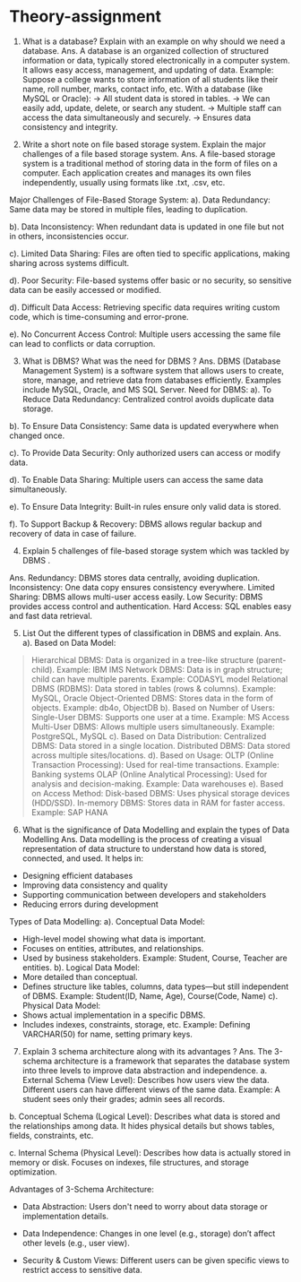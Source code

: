 # Theory-assignment

1. What is a database? Explain with an example on why should we need a database.
Ans. A database is an organized collection of structured information or data, typically stored electronically in a computer system. It allows easy access, management, and updating of data.
Example:
Suppose a college wants to store information of all students like their name, roll number, marks, contact info, etc.
With a database (like MySQL or Oracle):
-> All student data is stored in tables.
-> We can easily add, update, delete, or search any student.
-> Multiple staff can access the data simultaneously and securely.
-> Ensures data consistency and integrity.

2. Write a short note on file based storage system. Explain the major challenges of a file based storage system.
Ans.  A file-based storage system is a traditional method of storing data in the form of files on a computer. Each application creates and manages its own files independently, usually using formats like .txt, .csv, etc.

Major Challenges of File-Based Storage System:
a). Data Redundancy:
Same data may be stored in multiple files, leading to duplication.

b). Data Inconsistency:
When redundant data is updated in one file but not in others, inconsistencies occur.

c). Limited Data Sharing:
Files are often tied to specific applications, making sharing across systems difficult.

d). Poor Security:
File-based systems offer basic or no security, so sensitive data can be easily accessed or modified.

d). Difficult Data Access:
Retrieving specific data requires writing custom code, which is time-consuming and error-prone.

e). No Concurrent Access Control:
Multiple users accessing the same file can lead to conflicts or data corruption.


3. What is DBMS? What was the need for DBMS ?
Ans. DBMS (Database Management System) is a software system that allows users to create, store, manage, and retrieve data from databases efficiently. Examples include MySQL, Oracle, and MS SQL Server.
Need for DBMS:
a). To Reduce Data Redundancy:
Centralized control avoids duplicate data storage.

b). To Ensure Data Consistency:
Same data is updated everywhere when changed once.

c). To Provide Data Security:
Only authorized users can access or modify data.

d). To Enable Data Sharing:
Multiple users can access the same data simultaneously.

e). To Ensure Data Integrity:
Built-in rules ensure only valid data is stored.

f). To Support Backup & Recovery:
DBMS allows regular backup and recovery of data in case of failure.


4. Explain 5 challenges of file-based storage system which was tackled by DBMS .

Ans.
Redundancy: DBMS stores data centrally, avoiding duplication.
Inconsistency: One data copy ensures consistency everywhere.
Limited Sharing: DBMS allows multi-user access easily.
Low Security: DBMS provides access control and authentication.
Hard Access: SQL enables easy and fast data retrieval.


5. List Out the different types of classification in DBMS and explain.
Ans.
a).  Based on Data Model:
> Hierarchical DBMS: Data is organized in a tree-like structure (parent-child).
Example: IBM IMS
> Network DBMS: Data is in graph structure; child can have multiple parents.
Example: CODASYL model
> Relational DBMS (RDBMS): Data stored in tables (rows & columns).
Example: MySQL, Oracle
> Object-Oriented DBMS: Stores data in the form of objects.
Example: db4o, ObjectDB
b). Based on Number of Users:
> Single-User DBMS: Supports one user at a time.
Example: MS Access
> Multi-User DBMS: Allows multiple users simultaneously.
Example: PostgreSQL, MySQL
c). Based on Data Distribution:
> Centralized DBMS: Data stored in a single location.
> Distributed DBMS: Data stored across multiple sites/locations.
d). Based on Usage:
> OLTP (Online Transaction Processing): Used for real-time transactions.
Example: Banking systems
> OLAP (Online Analytical Processing): Used for analysis and decision-making.
Example: Data warehouses
e). Based on Access Method:
> Disk-based DBMS: Uses physical storage devices (HDD/SSD).
> In-memory DBMS: Stores data in RAM for faster access.
Example: SAP HANA


6. What is the significance of Data Modelling and explain the types of Data Modelling
Ans.
Data modelling is the process of creating a visual representation of data structure to understand how data is stored, connected, and used. It helps in:

* Designing efficient databases
* Improving data consistency and quality
* Supporting communication between developers and stakeholders
* Reducing errors during development

Types of Data Modelling:
a). Conceptual Data Model:
* High-level model showing what data is important.
* Focuses on entities, attributes, and relationships.
* Used by business stakeholders.
Example: Student, Course, Teacher are entities.
b). Logical Data Model:
* More detailed than conceptual.
* Defines structure like tables, columns, data types—but still independent of DBMS.
Example: Student(ID, Name, Age), Course(Code, Name)
c). Physical Data Model:
* Shows actual implementation in a specific DBMS.
* Includes indexes, constraints, storage, etc.
Example: Defining VARCHAR(50) for name, setting primary keys.


7. Explain 3 schema architecture along with its advantages ?
Ans. The 3-schema architecture is a framework that separates the database system into three levels to improve data abstraction and independence.
a. External Schema (View Level):
Describes how users view the data.
Different users can have different views of the same data.
Example: A student sees only their grades; admin sees all records.

b. Conceptual Schema (Logical Level):
Describes what data is stored and the relationships among data.
It hides physical details but shows tables, fields, constraints, etc.

c. Internal Schema (Physical Level):
Describes how data is actually stored in memory or disk.
Focuses on indexes, file structures, and storage optimization.

Advantages of 3-Schema Architecture:

* Data Abstraction:
Users don't need to worry about data storage or implementation details.

* Data Independence:
Changes in one level (e.g., storage) don’t affect other levels (e.g., user view).

* Security & Custom Views:
Different users can be given specific views to restrict access to sensitive data.
   
